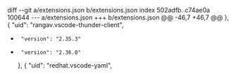 diff --git a/extensions.json b/extensions.json
index 502adfb..c74ae0a 100644
--- a/extensions.json
+++ b/extensions.json
@@ -46,7 +46,7 @@
     },
     {
       "uid": "rangav.vscode-thunder-client",
-      "version": "2.35.3"
+      "version": "2.36.0"
     },
     {
       "uid": "redhat.vscode-yaml",
